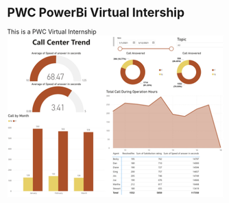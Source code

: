 # PWC PowerBi Virtual Intership

This is a PWC Virtual Internship 
 <img src="https://github.com/UMDhodi/pwc_powerbi/blob/main/call%20center%20trend_page-0001.jpg" alt="banner" >
